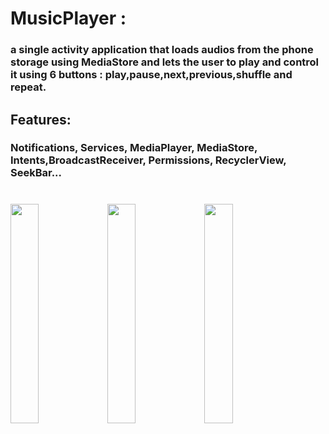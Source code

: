 # MusicPlayer : 
### a single activity application that loads audios from the phone storage using MediaStore and lets the user to play and control it using 6 buttons : play,pause,next,previous,shuffle and repeat. 

## Features:

### Notifications, Services, MediaPlayer, MediaStore, Intents,BroadcastReceiver, Permissions, RecyclerView, SeekBar...


#
<img src="https://github.com/25THELL52/MusicPlayer/assets/79938851/b0e6df13-1391-4c54-bea6-5f180c7e8fea" width=30% height=30%>
<img src="https://github.com/25THELL52/MusicPlayer/assets/79938851/4a26ef68-0754-48a5-bd99-9df6627efc6e" width=30% height=30%>
<img src="https://github.com/25THELL52/Guess_country_Flag/assets/79938851/fab8f54c-453a-4cf9-9bbb-1af9ed0ab7f3" width=30% height=30%>
